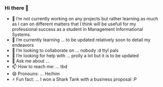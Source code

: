 ### Hi there 👋
- 🔭 I’m not currently working on any projects but rather learning as much as I can on different matters that I think will be usefull for my professional success as a student in Management Informational Systems.
- 🌱 I’m currently learning ... to be updated relatively soon to detail my endeavors
- 👯 I’m looking to collaborate on ... nobody :d ttyl pals
- 🤔 I’m looking for help with ... prolly a lot but it is to be updated
- 💬 Ask me about ... 
- 📫 How to reach me: ... tbd
- 😄 Pronouns: ... He/him
- ⚡ Fun fact: ... I won a Shark Tank with a business proposal :P
